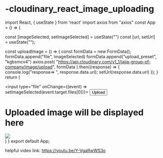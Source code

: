 # -cloudinary_react_image_uploading



import React, { useState } from 'react'
import axios from "axios"
const App = () => {
  
  const [imageSelected, setImageSelected] = useState("") 
  const [url, setUrl] = useState("");

  const uploadImage = () => {
    const formData = new FormData();
    formData.append("file", imageSelected)
    formData.append("upload_preset", "kgbsmcv4")
    axios.post(
      "https://api.cloudinary.com/v1_1/jajja-group-of-company/image/upload",
      formData
    ).then((response) => {
      console.log("response=> ", response.data.url);
      setUrl(response.data.url)
    });
  }
  return (
    <div>
      <div>
        <input type="file" onChange={(event) => setImageSelected(event.target.files[0])}></input>
        <button onClick={uploadImage}>Upload</button>
      </div>
      <div>
        <h1>Uploaded image will be displayed here</h1>
        <img src={url} />
      </div>
    </div>
  )
}
export default App;




helpful video link: https://youtu.be/Y-VgaRwWS3o
